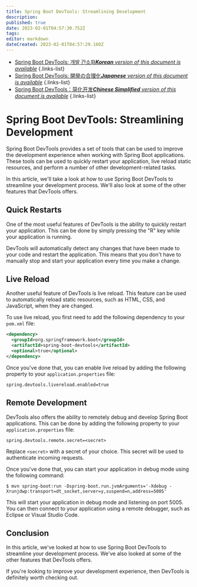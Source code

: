 ```yaml
---
title: Spring Boot DevTools: Streamlining Development
description: 
published: true
date: 2023-02-01T04:57:30.752Z
tags: 
editor: markdown
dateCreated: 2023-02-01T04:57:29.160Z
---
```


- [Spring Boot DevTools: 개발 간소화***Korean** version of this document is available*](/ko/Knowledge-base/Spring-Boot/spring-boot-devtools-streamlining-development)
{.links-list}
- [Spring Boot DevTools: 開発の合理化***Japanese** version of this document is available*](/ja/Knowledge-base/Spring-Boot/spring-boot-devtools-streamlining-development)
{.links-list}
- [Spring Boot DevTools：简化开发***Chinese Simplified** version of this document is available*](/zh/Knowledge-base/Spring-Boot/spring-boot-devtools-streamlining-development)
{.links-list}



# Spring Boot DevTools: Streamlining Development

Spring Boot DevTools provides a set of tools that can be used to improve the development experience when working with Spring Boot applications. These tools can be used to quickly restart your application, live reload static resources, and perform a number of other development-related tasks.

In this article, we'll take a look at how to use Spring Boot DevTools to streamline your development process. We'll also look at some of the other features that DevTools offers.

## Quick Restarts

One of the most useful features of DevTools is the ability to quickly restart your application. This can be done by simply pressing the "R" key while your application is running.

DevTools will automatically detect any changes that have been made to your code and restart the application. This means that you don't have to manually stop and start your application every time you make a change.

## Live Reload

Another useful feature of DevTools is live reload. This feature can be used to automatically reload static resources, such as HTML, CSS, and JavaScript, when they are changed.

To use live reload, you first need to add the following dependency to your `pom.xml` file:

```xml
<dependency>
  <groupId>org.springframework.boot</groupId>
  <artifactId>spring-boot-devtools</artifactId>
  <optional>true</optional>
</dependency>
```

Once you've done that, you can enable live reload by adding the following property to your `application.properties` file:

```properties
spring.devtools.livereload.enabled=true
```

## Remote Development

DevTools also offers the ability to remotely debug and develop Spring Boot applications. This can be done by adding the following property to your `application.properties` file:

```properties
spring.devtools.remote.secret=<secret>
```

Replace `<secret>` with a secret of your choice. This secret will be used to authenticate incoming requests.

Once you've done that, you can start your application in debug mode using the following command:

```
$ mvn spring-boot:run -Dspring-boot.run.jvmArguments='-Xdebug -Xrunjdwp:transport=dt_socket,server=y,suspend=n,address=5005'
```

This will start your application in debug mode and listening on port 5005. You can then connect to your application using a remote debugger, such as Eclipse or Visual Studio Code.

## Conclusion

In this article, we've looked at how to use Spring Boot DevTools to streamline your development process. We've also looked at some of the other features that DevTools offers.

If you're looking to improve your development experience, then DevTools is definitely worth checking out.